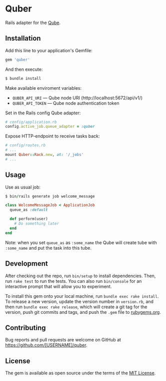# Quber

Rails adapter for the [Qube](https://github.com/tnt-qube/).

## Installation

Add this line to your application's Gemfile:

```ruby
gem 'quber'
```

And then execute:
```sh
$ bundle install
```

Make available enviroment variables:

* `QUBER_API_URI` — Qube node URI (http://localhost:5672/api/v1/)
* `QUBER_API_TOKEN` — Qube node authentication token

Set in the Rails config Qube adapter:

```ruby
# config/application.rb
config.active_job.queue_adapter = :quber
```

Expose HTTP-endpoint to receive tasks back:

```ruby
# config/routes.rb
# ...
mount Quber::Rack.new, at: '/_jobs'
# ...
```

## Usage

Use as usual job:

```ruby
$ bin/rails generate job welcome_message
```

```ruby
class WelcomeMessageJob < ApplicationJob
  queue_as :default

  def perform(user)
    # Do something later
  end
end
```

Note: when you set `queue_as` as `:some_name` the Qube will create tube with `:some_name` and put the task into this tube.

## Development

After checking out the repo, run `bin/setup` to install dependencies. Then, run `rake test` to run the tests. You can also run `bin/console` for an interactive prompt that will allow you to experiment.

To install this gem onto your local machine, run `bundle exec rake install`. To release a new version, update the version number in `version.rb`, and then run `bundle exec rake release`, which will create a git tag for the version, push git commits and tags, and push the `.gem` file to [rubygems.org](https://rubygems.org).

## Contributing

Bug reports and pull requests are welcome on GitHub at https://github.com/[USERNAME]/quber.


## License

The gem is available as open source under the terms of the [MIT License](https://opensource.org/licenses/MIT).
